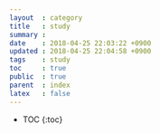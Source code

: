 ```yaml
---
layout  : category
title   : study
summary : 
date    : 2018-04-25 22:03:22 +0900
updated : 2018-04-25 22:04:58 +0900
tags    : study
toc     : true
public  : true
parent  : index
latex   : false
---
```

* TOC
{:toc}

